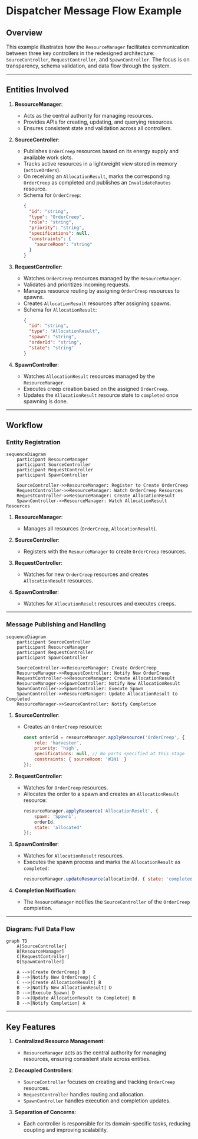 # Dispatcher Message Flow Example

## Overview
This example illustrates how the `ResourceManager` facilitates communication between three key controllers in the redesigned architecture: `SourceController`, `RequestController`, and `SpawnController`. The focus is on transparency, schema validation, and data flow through the system.

---

## **Entities Involved**

1. **ResourceManager**:
   - Acts as the central authority for managing resources.
   - Provides APIs for creating, updating, and querying resources.
   - Ensures consistent state and validation across all controllers.

2. **SourceController**:
   - Publishes `OrderCreep` resources based on its energy supply and available work slots.
   - Tracks active resources in a lightweight view stored in memory (`activeOrders`).
   - On receiving an `AllocationResult`, marks the corresponding `OrderCreep` as completed and publishes an `InvalidateRoutes` resource.
   - Schema for `OrderCreep`:
     ```json
     {
       "id": "string",
       "type": "OrderCreep",
       "role": "string",
       "priority": "string",
       "specifications": null,
       "constraints": {
         "sourceRoom": "string"
       }
     }
     ```

3. **RequestController**:
   - Watches `OrderCreep` resources managed by the `ResourceManager`.
   - Validates and prioritizes incoming requests.
   - Manages resource routing by assigning `OrderCreep` resources to spawns.
   - Creates `AllocationResult` resources after assigning spawns.
   - Schema for `AllocationResult`:
     ```json
     {
       "id": "string",
       "type": "AllocationResult",
       "spawn": "string",
       "orderId": "string",
       "state": "string"
     }
     ```

4. **SpawnController**:
   - Watches `AllocationResult` resources managed by the `ResourceManager`.
   - Executes creep creation based on the assigned `OrderCreep`.
   - Updates the `AllocationResult` resource state to `completed` once spawning is done.

---

## **Workflow**

### **Entity Registration**
```mermaid
sequenceDiagram
    participant ResourceManager
    participant SourceController
    participant RequestController
    participant SpawnController

    SourceController->>ResourceManager: Register to Create OrderCreep
    RequestController->>ResourceManager: Watch OrderCreep Resources
    RequestController->>ResourceManager: Create AllocationResult
    SpawnController->>ResourceManager: Watch AllocationResult Resources
```

1. **ResourceManager**:
   - Manages all resources (`OrderCreep`, `AllocationResult`).

2. **SourceController**:
   - Registers with the `ResourceManager` to create `OrderCreep` resources.

3. **RequestController**:
   - Watches for new `OrderCreep` resources and creates `AllocationResult` resources.

4. **SpawnController**:
   - Watches for `AllocationResult` resources and executes creeps.

---

### **Message Publishing and Handling**
```mermaid
sequenceDiagram
    participant SourceController
    participant ResourceManager
    participant RequestController
    participant SpawnController

    SourceController->>ResourceManager: Create OrderCreep
    ResourceManager->>RequestController: Notify New OrderCreep
    RequestController->>ResourceManager: Create AllocationResult
    ResourceManager->>SpawnController: Notify New AllocationResult
    SpawnController->>SpawnController: Execute Spawn
    SpawnController->>ResourceManager: Update AllocationResult to Completed
    ResourceManager->>SourceController: Notify Completion
```

1. **SourceController**:
   - Creates an `OrderCreep` resource:
     ```javascript
     const orderId = resourceManager.applyResource('OrderCreep', {
         role: 'harvester',
         priority: 'high',
         specifications: null, // No parts specified at this stage
         constraints: { sourceRoom: 'W1N1' }
     });
     ```

2. **RequestController**:
   - Watches for `OrderCreep` resources.
   - Allocates the order to a spawn and creates an `AllocationResult` resource:
     ```javascript
     resourceManager.applyResource('AllocationResult', {
         spawn: 'Spawn1',
         orderId,
         state: 'allocated'
     });
     ```

3. **SpawnController**:
   - Watches for `AllocationResult` resources.
   - Executes the spawn process and marks the `AllocationResult` as `completed`:
     ```javascript
     resourceManager.updateResource(allocationId, { state: 'completed' });
     ```

4. **Completion Notification**:
   - The `ResourceManager` notifies the `SourceController` of the `OrderCreep` completion.

---

### **Diagram: Full Data Flow**
```mermaid
graph TD
    A[SourceController]
    B[ResourceManager]
    C[RequestController]
    D[SpawnController]

    A -->|Create OrderCreep| B
    B -->|Notify New OrderCreep| C
    C -->|Create AllocationResult| B
    B -->|Notify New AllocationResult| D
    D -->|Execute Spawn| D
    D -->|Update AllocationResult to Completed| B
    B -->|Notify Completion| A
```

---

## Key Features

1. **Centralized Resource Management**:
   - `ResourceManager` acts as the central authority for managing resources, ensuring consistent state across entities.

2. **Decoupled Controllers**:
   - `SourceController` focuses on creating and tracking `OrderCreep` resources.
   - `RequestController` handles routing and allocation.
   - `SpawnController` handles execution and completion updates.

3. **Separation of Concerns**:
   - Each controller is responsible for its domain-specific tasks, reducing coupling and improving scalability.

